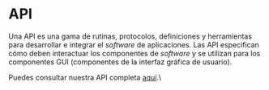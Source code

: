 # API

Una API es una gama de rutinas, protocolos, definiciones y herramientas para desarrollar e integrar el _software_ de aplicaciones. Las API especifican cómo deben interactuar los componentes de _software_ y se utilizan para los componentes GUI (componentes de la interfaz gráfica de usuario).

Puedes consultar nuestra API completa [aquí](https://api.transparentcdn.com/docs).\
